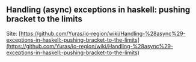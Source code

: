 ## Handling (async) exceptions in haskell: pushing bracket to the limits

Site: [https://github.com/Yuras/io-region/wiki/Handling-%28async%29-exceptions-in-haskell:-pushing-bracket-to-the-limits](https://github.com/Yuras/io-region/wiki/Handling-%28async%29-exceptions-in-haskell:-pushing-bracket-to-the-limits)
